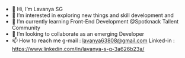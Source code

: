 - 👋 Hi, I’m Lavanya SG
- 👀 I’m interested in exploring new things and skill development and
- 🌱 I’m currently learning Front-End Development @Spotknack Tallent Community
- 💞️ I’m looking to collaborate as an emerging Developer
- 📫 How to reach me 
g-mail : lavanya63808@gmail.com
Linked-in : https://www.linkedin.com/in/lavanya-s-g-3a626b23a/
